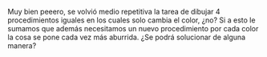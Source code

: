 Muy bien peeero, se volvió medio repetitiva la tarea de dibujar 4 procedimientos iguales en los cuales solo cambia el color, ¿no? Si a esto le sumamos que además necesitamos un nuevo procedimiento por cada color la cosa se pone cada vez más aburrida. ¿Se podrá solucionar de alguna manera?